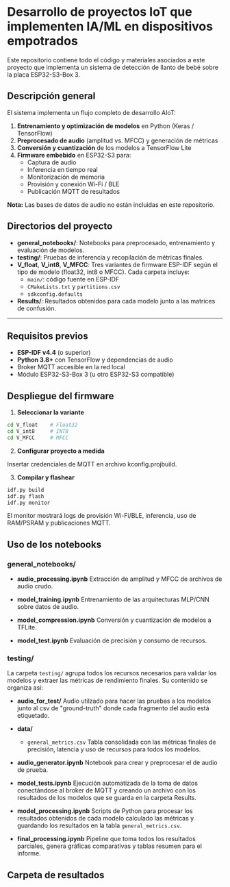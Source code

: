 # Desarrollo de proyectos IoT que implementen IA/ML en dispositivos empotrados

Este repositorio contiene todo el código y materiales asociados a este proyecto que implementa un sistema de detección de llanto de bebé sobre la  placa ESP32-S3-Box 3.

## Descripción general

El sistema implementa un flujo completo de desarrollo AIoT:

1. **Entrenamiento y optimización de modelos** en Python (Keras / TensorFlow)
2. **Preprocesado de audio** (amplitud vs. MFCC) y generación de métricas
3. **Conversión y cuantización** de los modelos a TensorFlow Lite
4. **Firmware embebido** en ESP32-S3 para:
   - Captura de audio
   - Inferencia en tiempo real
   - Monitorización de memoria
   - Provisión y conexión Wi-Fi / BLE
   - Publicación MQTT de resultados

**Nota:** Las bases de datos de audio no están incluidas en este repositorio.

## Directorios del proyecto

- **general_notebooks/**: Notebooks para preprocesado, entrenamiento y evaluación de modelos.
- **testing/**: Pruebas de inferencia y recopilación de métricas finales.
- **V_float**, **V_int8**, **V_MFCC**: Tres variantes de firmware ESP-IDF según el tipo de modelo (float32, int8 o MFCC). Cada carpeta incluye:
  - `main/`: código fuente en ESP-IDF
  - `CMakeLists.txt` y `partitions.csv`
  - `sdkconfig.defaults`
- **Results/**: Resultados obtenidos para cada modelo junto a las matrices de  confusión.
---

## Requisitos previos

- **ESP-IDF v4.4** (o superior)
- **Python 3.8+** con TensorFlow y dependencias de audio
- Broker MQTT accesible en la red local
- Módulo ESP32-S3-Box 3 (u otro ESP32-S3 compatible)


## Despliegue del firmware

1. **Seleccionar la variante**
```bash
cd V_float    # Float32
cd V_int8     # INT8
cd V_MFCC     # MFCC
```

2. **Configurar proyecto a medida**

Insertar credenciales de MQTT en archivo kconfig.projbuild.


3. **Compilar y flashear**

```bash
idf.py build
idf.py flash
idf.py monitor
```
El monitor mostrará logs de provisión Wi-Fi/BLE, inferencia, uso de RAM/PSRAM y publicaciones MQTT.

## Uso de los notebooks

### general_notebooks/

- **audio_processing.ipynb**
  Extracción de amplitud y MFCC de archivos de audio crudo.

- **model_training.ipynb**
  Entrenamiento de las arquitecturas MLP/CNN sobre datos de audio.

- **model_compression.ipynb**
  Conversión y cuantización de modelos a TFLite.

- **model_test.ipynb**
  Evaluación de precisión y consumo de recursos.

### testing/

La carpeta `testing/` agrupa todos los recursos necesarios para validar los modelos y extraer las métricas de rendimiento finales. Su contenido se organiza así:

- **audio_for_test/**
  Audio utilzado para hacer las pruebas a los modelos junto al csv de "ground-truth" donde cada fragmento del audio está etiquetado.

- **data/**
  - `general_metrics.csv`
    Tabla consolidada con las métricas finales de precisión, latencia y uso de recursos para todos los modelos.

- **audio_generator.ipynb**
  Notebook para crear y preprocesar el de audio de prueba.

- **model_tests.ipynb**
  Ejecución automatizada de la toma de datos conectándose al broker de MQTT y creando un archivo con los resultados de  los modelos que  se guarda  en la carpeta Results.

- **model_processing.ipynb**
  Scripts de Python para procesar los  resultados obtenidos de   cada  modelo calculado las  métricas y guardando los  resultados en la tabla `general_metrics.csv`.

- **final_processing.ipynb**
  Pipeline que toma todos los resultados parciales, genera gráficas comparativas y tablas resumen para el informe.

## Carpeta de  resultados
